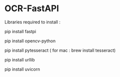 # OCR-FastAPI 






Libraries required to install :


pip install fastpi

pip install opencv-python

pip install pytesseract ( for mac : brew install tesseract)

pip install urllib

pip install uvicorn
